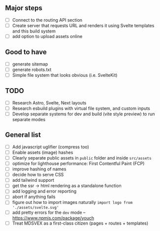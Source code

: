 ## Major steps

- [ ] Connect to the routing API section
- [ ] Create server that requests URL and renders it using Svelte templates and this build system
- [ ] add option to upload assets online

## Good to have

- [ ] generate sitemap
- [ ] generate robots.txt
- [ ] Simple file system that looks obvious (i.e. SvelteKit)

## TODO

- [ ] Research Astro, Svelte, Next layouts
- [ ] Research esbuild plugins with virtual file system, and custom inputs
- [ ] Develop separate systems for dev and build (vite style preview) to run separate modes

## General list

- [ ] Add javascript uglifier (compress too)
- [ ] Enable assets (image) hashes
- [ ] Clearly separate public assets in `public` folder and inside `src/assets`
- [ ] optimize for lighthouse performance: First Contentful Paint (FCP)
- [ ] improve hashing of names
- [ ] decide how to serve CSS
- [ ] add tailwind support
- [ ] get the ssr -> html rendering as a standalone function
- [ ] add logging and error reporting
- [ ] abort if anything fails
- [ ] figure out how to import images naturally `import logo from './assets/svelte.svg'`
- [ ] add pretty errors for the `dev` mode – https://www.npmjs.com/package/youch
- [ ] Treat MDSVEX as a first-class citizen (pages + routes + templates)

